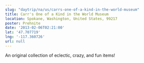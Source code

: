 ```yaml
---
slug: "daytrip/na/us/carrs-one-of-a-kind-in-the-world-museum"
title: Carr's One of a Kind in the World Museum
location: Spokane, Washington, United States, 99217
poster: Prehnite
date: '2013-02-06T02:21:00'
lat: '47.707719'
lng: '-117.360726'
url: null
---
```


An original collection of eclectic, crazy, and fun items!
